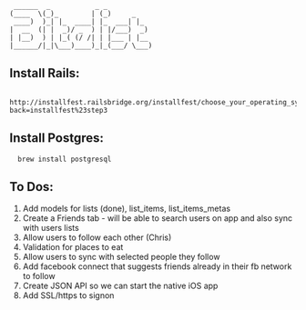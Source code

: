     ______  _           _ _
    (____  \(_)_        | (_)     _
     ____)  )_| |_  ____| |_  ___| |_
    |  __  (| |  _)/ _  ) | |/___)  _)
    | |__)  ) | |_( (/ /| | |___ | |__
    |______/|_|\___)____)_|_(___/ \___)


Install Rails:
----------------
      http://installfest.railsbridge.org/installfest/choose_your_operating_system?back=installfest%23step3


Install Postgres:
-----------------
      brew install postgresql

To Dos:
--------

1. Add models for lists (done), list_items, list_items_metas
2. Create a Friends tab - will be able to search users on app and also sync with users lists
2. Allow users to follow each other (Chris)
2. Validation for places to eat
3. Allow users to sync with selected people they follow
4. Add facebook connect that suggests friends already in their fb network to follow
5. Create JSON API so we can start the native iOS app
5. Add SSL/https to signon
